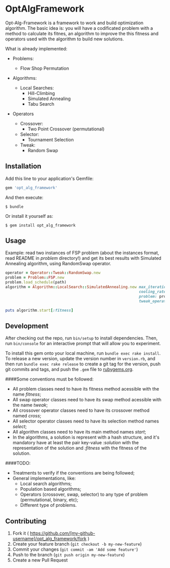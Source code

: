 # OptAlgFramework

Opt-Alg-Framework is a framework to work and build optimization algorithm. The basic idea is: you will have a codificated problem with a method to calculate its fitnes, an algorithm to improve the this fitness and operators used with the algorithm to build new solutions.

What is already implemented:

  * Problems:
    * Flow Shop Permutation

  * Algorithms:
    * Local Searches:
      * Hill-Climbing
      * Simulated Annealing
      * Tabu Search

  * Operators
    * Crossover:
      * Two Point Crossover (permutational)
    * Selector:
      * Tournament Selection
    * Tweak:
      * Random Swap

## Installation

Add this line to your application's Gemfile:

```ruby
gem 'opt_alg_framework'
```

And then execute:

    $ bundle

Or install it yourself as:

    $ gem install opt_alg_framework

## Usage

Example: read two instances of FSP problem (about the instances format, read README in *problem* directory!) and get its best results with Simulated Annealing algorithm, using RandomSwap operator.

```ruby
operator = Operator::Tweak::RandomSwap.new
problem = Problem::FSP.new
problem.load_schedule(path)
algorithm = Algorithm::LocalSearch::SimulatedAnnealing.new max_iterations: 10,
                                                           cooling_rate: 0.009,
                                                           problem: problem,
                                                           tweak_operator: operator

puts algorithm.start[:fitness]
```

## Development

After checking out the repo, run `bin/setup` to install dependencies. Then, run `bin/console` for an interactive prompt that will allow you to experiment.

To install this gem onto your local machine, run `bundle exec rake install`. To release a new version, update the version number in `version.rb`, and then run `bundle exec rake release` to create a git tag for the version, push git commits and tags, and push the `.gem` file to [rubygems.org](https://rubygems.org).

####Some conventions must be followed:

  * All problem classes need to have its fitness method acessible with the name *fitness*;
  * All swap operator classes need to have its swap method acessible with the name *tweak*;
  * All crossover operator classes need to have its crossover method named *cross*;
  * All selector operator classes need to have its selection method names *select*;
  * All algorithm classes need to have its main method names *start*;
  * In the algorithms, a solution is represent with a hash structure, and it's mandatory have at least the pair key-value *:solution* with the representation of the solution and *:fitness* with the fitness of the solution.

####TODO:

   * Treatments to verify if the conventions are being followed;
   * General implementations, like:
     * Local search algorithms;
     * Population based algorithms;
     * Operators (crossover, swap, selector) to any type of problem (permutational, binary, etc);
     * Different type of problems.

## Contributing

1. Fork it ( https://github.com/[my-github-username]/opt_alg_framework/fork )
2. Create your feature branch (`git checkout -b my-new-feature`)
3. Commit your changes (`git commit -am 'Add some feature'`)
4. Push to the branch (`git push origin my-new-feature`)
5. Create a new Pull Request
